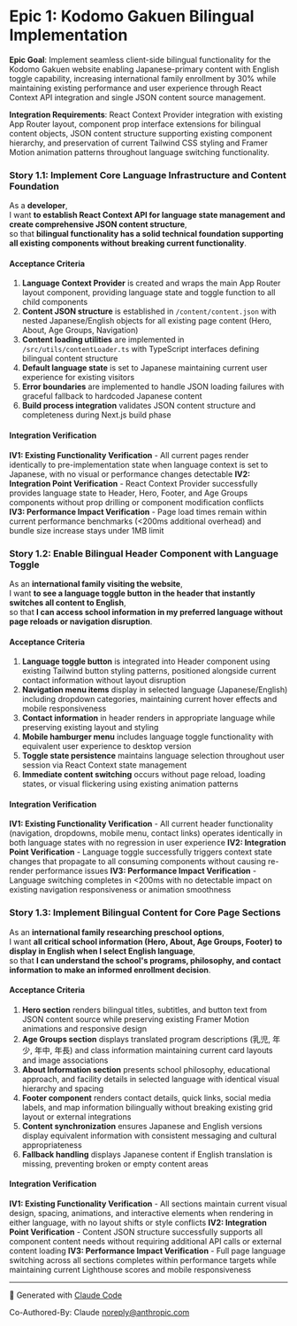 # Epic 1: Kodomo Gakuen Bilingual Implementation

**Epic Goal**: Implement seamless client-side bilingual functionality for the Kodomo Gakuen website enabling Japanese-primary content with English toggle capability, increasing international family enrollment by 30% while maintaining existing performance and user experience through React Context API integration and single JSON content source management.

**Integration Requirements**: React Context Provider integration with existing App Router layout, component prop interface extensions for bilingual content objects, JSON content structure supporting existing component hierarchy, and preservation of current Tailwind CSS styling and Framer Motion animation patterns throughout language switching functionality.

### Story 1.1: Implement Core Language Infrastructure and Content Foundation

As a **developer**,  
I want **to establish React Context API for language state management and create comprehensive JSON content structure**,  
so that **bilingual functionality has a solid technical foundation supporting all existing components without breaking current functionality**.

#### Acceptance Criteria

1. **Language Context Provider** is created and wraps the main App Router layout component, providing language state and toggle function to all child components
2. **Content JSON structure** is established in `/content/content.json` with nested Japanese/English objects for all existing page content (Hero, About, Age Groups, Navigation)
3. **Content loading utilities** are implemented in `/src/utils/contentLoader.ts` with TypeScript interfaces defining bilingual content structure
4. **Default language state** is set to Japanese maintaining current user experience for existing visitors
5. **Error boundaries** are implemented to handle JSON loading failures with graceful fallback to hardcoded Japanese content
6. **Build process integration** validates JSON content structure and completeness during Next.js build phase

#### Integration Verification

**IV1: Existing Functionality Verification** - All current pages render identically to pre-implementation state when language context is set to Japanese, with no visual or performance changes detectable
**IV2: Integration Point Verification** - React Context Provider successfully provides language state to Header, Hero, Footer, and Age Groups components without prop drilling or component modification conflicts  
**IV3: Performance Impact Verification** - Page load times remain within current performance benchmarks (<200ms additional overhead) and bundle size increase stays under 1MB limit

### Story 1.2: Enable Bilingual Header Component with Language Toggle

As an **international family visiting the website**,  
I want **to see a language toggle button in the header that instantly switches all content to English**,  
so that **I can access school information in my preferred language without page reloads or navigation disruption**.

#### Acceptance Criteria

1. **Language toggle button** is integrated into Header component using existing Tailwind button styling patterns, positioned alongside current contact information without layout disruption
2. **Navigation menu items** display in selected language (Japanese/English) including dropdown categories, maintaining current hover effects and mobile responsiveness
3. **Contact information** in header renders in appropriate language while preserving existing layout and styling
4. **Mobile hamburger menu** includes language toggle functionality with equivalent user experience to desktop version
5. **Toggle state persistence** maintains language selection throughout user session via React Context state management
6. **Immediate content switching** occurs without page reload, loading states, or visual flickering using existing animation patterns

#### Integration Verification

**IV1: Existing Functionality Verification** - All current header functionality (navigation, dropdowns, mobile menu, contact links) operates identically in both language states with no regression in user experience
**IV2: Integration Point Verification** - Language toggle successfully triggers context state changes that propagate to all consuming components without causing re-render performance issues
**IV3: Performance Impact Verification** - Language switching completes in <200ms with no detectable impact on existing navigation responsiveness or animation smoothness

### Story 1.3: Implement Bilingual Content for Core Page Sections

As an **international family researching preschool options**,  
I want **all critical school information (Hero, About, Age Groups, Footer) to display in English when I select English language**,  
so that **I can understand the school's programs, philosophy, and contact information to make an informed enrollment decision**.

#### Acceptance Criteria

1. **Hero section** renders bilingual titles, subtitles, and button text from JSON content source while preserving existing Framer Motion animations and responsive design
2. **Age Groups section** displays translated program descriptions (乳児, 年少, 年中, 年長) and class information maintaining current card layouts and image associations
3. **About Information section** presents school philosophy, educational approach, and facility details in selected language with identical visual hierarchy and spacing
4. **Footer component** renders contact details, quick links, social media labels, and map information bilingually without breaking existing grid layout or external integrations
5. **Content synchronization** ensures Japanese and English versions display equivalent information with consistent messaging and cultural appropriateness
6. **Fallback handling** displays Japanese content if English translation is missing, preventing broken or empty content areas

#### Integration Verification

**IV1: Existing Functionality Verification** - All sections maintain current visual design, spacing, animations, and interactive elements when rendering in either language, with no layout shifts or style conflicts
**IV2: Integration Point Verification** - Content JSON structure successfully supports all component content needs without requiring additional API calls or external content loading
**IV3: Performance Impact Verification** - Full page language switching across all sections completes within performance targets while maintaining current Lighthouse scores and mobile responsiveness

---

🤖 Generated with [Claude Code](https://claude.ai/code)

Co-Authored-By: Claude <noreply@anthropic.com>